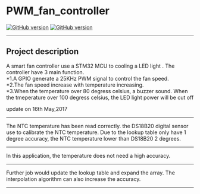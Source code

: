 # PWM_fan_controller
[![GitHub version](https://img.shields.io/badge/software%20-v0.6-green.svg)](https://github.com/jack0915/PWM_fan_controller)
[![GitHub version](https://img.shields.io/badge/hardware-v0.0-yellow.svg)](https://github.com/jack0915/PWM_fan_controller)

****
## Project description
A smart fan controller use a STM32 MCU to cooling a LED light . The controller have 3 main function.   
*1.A GPIO generate a 25KHz PWM signal to control the fan speed.   
*2.The fan speed increase with temperature increasing.   
*3.When the temperature over 80 degress celsius, a buzzer sound. When the tmeperature over 100 degress celsius, the LED light power will be cut off  

update on 16th May,2017
****
The NTC temperature has been read correctly. the DS18B20 digital sensor use to calibrate the NTC temperature. Due to the lookup table only have 1 degree accuracy, the NTC temperature lower than DS18B20 2 degrees. 
****
In this application, the temperature does not need a high accuracy.
****
Further job would update the lookup table and expand the array. The interpolation algorithm can also increase the accuracy.
****

